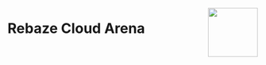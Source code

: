 [<img src="http://www.rebaze.com/assets/Rebaze_icon_colors_tbg.png" align="right" width="100">](http://rebaze.com)

# Rebaze Cloud Arena
